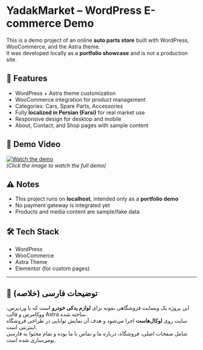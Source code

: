 # YadakMarket – WordPress E-commerce Demo

This is a demo project of an online **auto parts store** built with WordPress, WooCommerce, and the Astra theme.  
It was developed locally as a **portfolio showcase** and is not a production site.  

## 🚀 Features
- WordPress + Astra theme customization  
- WooCommerce integration for product management  
- Categories: Cars, Spare Parts, Accessories  
- Fully **localized in Persian (Farsi)** for real market use  
- Responsive design for desktop and mobile  
- About, Contact, and Shop pages with sample content  

## 🎥 Demo Video
[![Watch the demo](demo-thumbnail.png)](demo-video.mp4)  
*(Click the image to watch the full demo)*  

## ⚠️ Notes
- This project runs on **localhost**, intended only as a **portfolio demo**  
- No payment gateway is integrated yet  
- Products and media content are sample/fake data  

## 🛠️ Tech Stack
- WordPress  
- WooCommerce  
- Astra Theme  
- Elementor (for custom pages)  

---

## 📝 توضیحات فارسی (خلاصه)
این پروژه یک وبسایت فروشگاهی نمونه برای **لوازم یدکی خودرو** است که با وردپرس، ووکامرس و قالب Astra ساخته شده.  
سایت روی **لوکال‌هاست** اجرا می‌شود و هدف آن نمایش توانایی در طراحی فروشگاه اینترنتی است.  
شامل صفحات اصلی، فروشگاه، درباره ما و تماس با ما بوده و تمام محتوا به فارسی بومی‌سازی شده است.  
